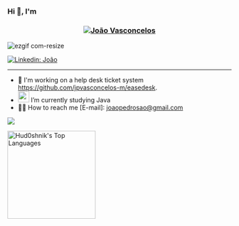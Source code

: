 
### Hi 👋, I'm 

<h3 align="center"><a href="https://hud0shnik.github.io/">
   <img alt="João Vasconcelos" src="https://readme-typing-svg.herokuapp.com/?lines=João+Pedro+Vasconcelos;&font=Fira%20Code&width=440&height=45&color=68C3D4&vCenter=true&size=21"></a>
</h3>








![ezgif com-resize](https://github.com/jpvasconcelos-m/jpvasconcelos-m/assets/121913086/08000e62-b87b-4459-a86d-f0aac5e0d333)


[![Linkedin: João](https://img.shields.io/badge/LinkedIn-0077B5?style=for-the-badge&logo=linkedin&logoColor=white=https://www.linkedin.com/in/jo%C3%A3o-vasconcelos-7341741a4/)](https://www.linkedin.com/in/jo%C3%A3o-vasconcelos-7341741a4//) 






---

- 🔭  I'm working on a  help desk ticket system https://github.com/jpvasconcelos-m/easedesk.
- <a href="https://img.shields.io/badge/https%3A%2F%2Fraw.githubusercontent.com%2Fjmnote%2Fz-icons%2Fmaster%2Fsvg%2Fjava.svg">
    <img src="https://raw.githubusercontent.com/jmnote/z-icons/master/svg/java.svg" alt="ezcv logo" width="25" height="25"></a> I’m currently studying Java
- 👨‍💻 How to reach me [E-mail]: joaopedrosao@gmail.com

![](https://github-readme-stats.vercel.app/api?username=jpvasconcelos-m&show_icons=true&hide_border=false&theme=dark)              

<img alt="Hud0shnik's Top Languages" src="https://github-readme-stats.vercel.app/api/top-langs?username=jpvasconcelos-m&langs_count=3&layout=compact&theme=react&bg_color=1C1C1C&title_color=F8F8FFC&icon_color=F8D866&border_color=1F222E&hide=c%2B%2B" height="198px"/>




